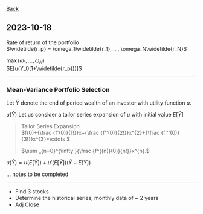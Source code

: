 
[Back](../00.md)

## 2023-10-18

Rate of return of the portfolio  
$\widetilde{r_p} = \omega_1\widetilde{r_1}, ..., \omega_N\widetilde{r_N}$

$\max (\omega_1, ..., \omega_N)$  
$E[u(Y_0(1+\widetilde{r_p}))]$

---

### Mean-Variance Portfolio Selection

Let $\widetilde{Y}$ denote the end of period wealth of an investor with utility function $u$.

$u(\widetilde{Y})$ Let us consider a tailor series expansion of $u$ with initial value $E[\widetilde{Y}]$

> Tailor Series Expansion  
>$f(0)+{\frac {f'(0)}{1!}}x+{\frac {f''(0)}{2!}}x^{2}+{\frac {f'''(0)}{3!}}x^{3}+\cdots $
>
>$\sum _{n=0}^{\infty }{\frac {f^{(n)}(0)}{n!}}x^{n}.$

$u(\widetilde{Y}) = u(E[\widetilde{Y}]) + u'(E[\widetilde{Y}])(\widetilde{Y}-E\widetilde[Y])$

... notes to be completed

---

- Find 3 stocks
- Determine the historical series, monthly data of ~ 2 years
- Adj Close

